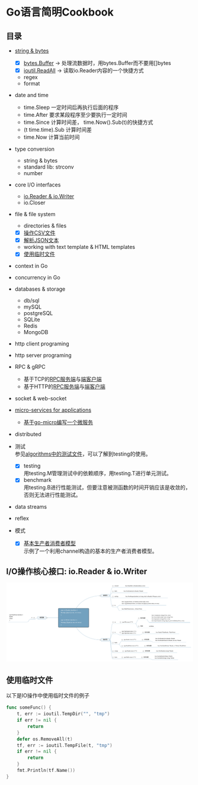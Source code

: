 # Go语言简明Cookbook

## 目录
* [string & bytes](bytestrings)
    - [x] [bytes.Buffer](bytestrings/buffer.go) -> 处理流数据时，用bytes.Buffer而不要用[]bytes 
    - [x] [ioutil.ReadAll](bytestrings/buffer.go) -> 读取io.Reader内容的一个快捷方式
    - regex
    - format
* date and time
    - time.Sleep 一定时间后再执行后面的程序
    - time.After 要求某段程序至少要执行一定时间
    - time.Since 计算时间差， time.Now().Sub(t)的快捷方式
    - (t time.time).Sub 计算时间差
    - time.Now 计算当前时间
* type conversion
    - string & bytes
    - standard lib: strconv
    - number
* core I/O interfaces
    - [io.Reader & io.Writer](./go-briefer-cookbook.md#io操作核心接口-ioreader--iowriter)
    - io.Closer
* file & file system
    - directories & files
    - [x] [操作CSV文件](filesystem/csv.go)
    - [x] [解析JSON文本](filesystem/json.go)
    - working with text template & HTML templates
    - [x] [使用临时文件](./go-briefer-cookbook.md#使用临时文件)
* context in Go
* concurrency in Go
* databases & storage
    - db/sql
    - mySQL
    - postgreSQL
    - SQLite
    - Redis
    - MongoDB
* http client programing
* http server programing
* RPC & gRPC
    - 基于TCP的[RPC服务端](rpc/jsonrpc_tcp/server)与[端客户端](rpc/jsonrpc_tcp/server)  
    - 基于HTTP的[RPC服务端](rpc/jsonrpc_http/server)与[端客户端](rpc/jsonrpc_http/server)  
* socket & web-socket
* [micro-services for applications](rpc/protobuf)
    - [基于go-micro编写一个微服务](rpc/protobuf/readme.md)  
* distributed
* 测试  
    参见[algorithms中的测试文件](../algorithms)，可以了解到testing的使用。  
    - [x] testing  
    用testing.M管理测试中的依赖顺序，用testing.T进行单元测试。  
    - [x] benchmark  
    用testing.B进行性能测试，但要注意被测函数的时间开销应该是收敛的，否则无法进行性能测试。  
* data streams  
* reflex  

* 模式
    - [x] [基本生产者消费者模型](production_and_consumer/production_and_consumer.go)  
    示例了一个利用channel构造的基本的生产者消费者模型。

## I/O操作核心接口: io.Reader & io.Writer
![](../img/io.Reader++io.Writer+interfaces.svg)

## 使用临时文件
以下是IO操作中使用临时文件的例子
```go
func someFunc() {
	t, err := ioutil.TempDir("", "tmp")
	if err != nil {
		return
	}
	defer os.RemoveAll(t)
	tf, err := ioutil.TempFile(t, "tmp")
	if err != nil {
		return
	}
	fmt.Println(tf.Name())
}
```